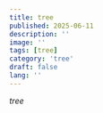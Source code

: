 ```yaml
---
title: tree
published: 2025-06-11
description: ''
image: ''
tags: [tree]
category: 'tree'
draft: false 
lang: ''
---
```


$tree$